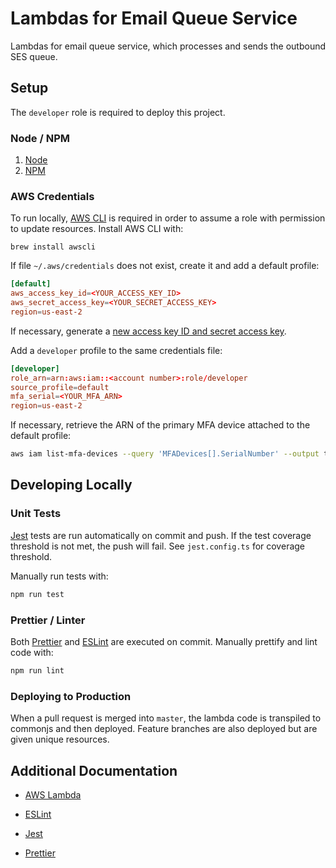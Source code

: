 # Lambdas for Email Queue Service

Lambdas for email queue service, which processes and sends the outbound SES queue.

## Setup

The `developer` role is required to deploy this project.

### Node / NPM

1. [Node](https://nodejs.org/en/)
1. [NPM](https://www.npmjs.com/)

### AWS Credentials

To run locally, [AWS CLI](https://aws.amazon.com/cli/) is required in order to assume a role with permission to update resources. Install AWS CLI with:

```brew
brew install awscli
```

If file `~/.aws/credentials` does not exist, create it and add a default profile:

```toml
[default]
aws_access_key_id=<YOUR_ACCESS_KEY_ID>
aws_secret_access_key=<YOUR_SECRET_ACCESS_KEY>
region=us-east-2
```

If necessary, generate a [new access key ID and secret access key](https://docs.aws.amazon.com/general/latest/gr/aws-sec-cred-types.html#access-keys-and-secret-access-keys).

Add a `developer` profile to the same credentials file:

```toml
[developer]
role_arn=arn:aws:iam::<account number>:role/developer
source_profile=default
mfa_serial=<YOUR_MFA_ARN>
region=us-east-2
```

If necessary, retrieve the ARN of the primary MFA device attached to the default profile:

```bash
aws iam list-mfa-devices --query 'MFADevices[].SerialNumber' --output text
```

## Developing Locally

### Unit Tests

[Jest](https://jestjs.io/) tests are run automatically on commit and push. If the test coverage threshold is not met, the push will fail. See `jest.config.ts` for coverage threshold.

Manually run tests with:

```bash
npm run test
```

### Prettier / Linter

Both [Prettier](https://prettier.io/) and [ESLint](https://eslint.org/) are executed on commit. Manually prettify and lint code with:

```bash
npm run lint
```

### Deploying to Production

When a pull request is merged into `master`, the lambda code is transpiled to commonjs and then deployed. Feature branches are also deployed but are given unique resources.

## Additional Documentation

- [AWS Lambda](https://aws.amazon.com/lambda/)

- [ESLint](https://eslint.org/)

- [Jest](https://jestjs.io/)

- [Prettier](https://prettier.io/)
